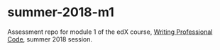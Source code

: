 # summer-2018-m1
Assessment repo for module 1 of the edX course, [Writing Professional Code](https://www.edx.org/course/writing-professional-code-microsoft-dev275x), summer 2018 session. 
